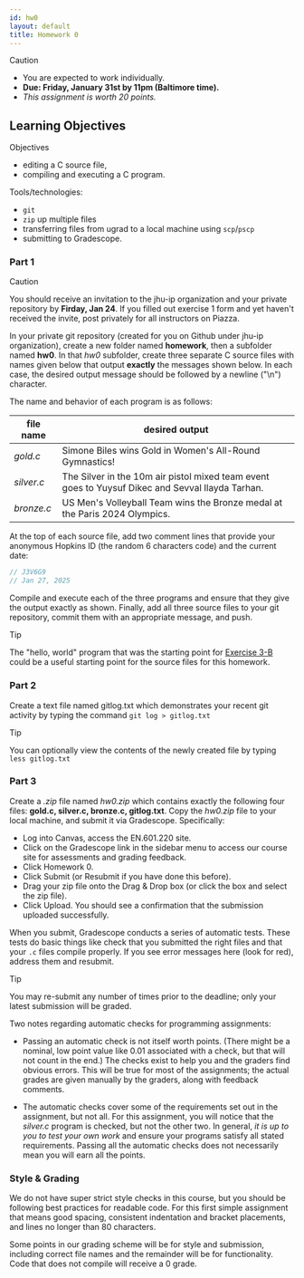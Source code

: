 ```yaml
---
id: hw0
layout: default
title: Homework 0
---
```


<!--
import remarkMath from 'remark-math'
-->

<div class='admonition caution'>
<div class='title'>Caution</div>
<div class='content'>
<ul>
<li>You are expected to work individually.</li>
<li><strong>Due: Friday, January 31st by 11pm (Baltimore time).</strong></li>
<li><em>This assignment is worth 20 points.</em></li>
</ul>
</div>
</div>

## Learning Objectives
<div class='admonition success'>
<div class='title'>Objectives</div>
<div class='content'>
<ul>
<li>editing a C source file,</li>
<li>compiling and executing a C program.</li>
</ul>
<p>Tools/technologies:</p>
<ul>
<li><code>git</code></li>
<li><code>zip</code> up multiple files</li>
<li>transferring files from ugrad to a local machine using <code>scp</code>/<code>pscp</code></li>
<li>submitting to Gradescope.</li>
</ul>
</div>
</div>

### Part 1
<div class='admonition caution'>
<div class='title'>Caution</div>
<div class='content'>
<p>You should receive an invitation to the jhu-ip organization and your private repository by <strong>Firday, Jan 24</strong>. If you filled out exercise 1 form and yet haven't received the invite, post privately for all instructors on Piazza.</p>
</div>
</div>

In your private git repository (created for you on Github under jhu-ip organization), create a new folder named **homework**, then a subfolder named **hw0**. In that *hw0* subfolder, create three separate C source files with names given below that output **exactly** the messages shown below. In each case, the desired output message should be followed by a newline ("\n") character.

The name and behavior of each program is as follows:

file name | desired output
--------- | --------------
*gold.c* | Simone Biles wins Gold in Women's All-Round Gymnastics!
*silver.c* | The Silver in the 10m air pistol mixed team event goes to Yuysuf Dikec and Sevval Ilayda Tarhan.
*bronze.c* | US Men's Volleyball Team wins the Bronze medal at the Paris 2024 Olympics.

At the top of each source file, add two comment lines that provide your anonymous Hopkins ID (the random 6 characters code) and the current date:

```c
// J3V6G9
// Jan 27, 2025
```

Compile and execute each of the three programs and ensure that they give the output exactly as shown. Finally, add all three source files to your git repository, commit them with an appropriate message, and push.

<div class='admonition tip'>
<div class='title'>Tip</div>
<div class='content'>
<p>
  The "hello, world" program that was the starting point for <a href="../exercise/ex03b.html">Exercise 3-B</a> could be a useful
starting point for the source files for this homework.
</p>
</div>
</div>

### Part 2
Create a text file named gitlog.txt which demonstrates your recent git activity by typing the command `git log > gitlog.txt`

<div class='admonition tip'>
<div class='title'>Tip</div>
<div class='content'>
<p>You can optionally view the contents of the newly created file by typing <code>less gitlog.txt</code></p>
</div>
</div>

### Part 3
Create a *.zip* file named *hw0.zip* which contains exactly the following four files: **gold.c, silver.c, bronze.c, gitlog.txt**. Copy the *hw0.zip* file to your local machine, and submit it via Gradescope.  Specifically:

* Log into Canvas, access the EN.601.220 site.
* Click on the Gradescope link in the sidebar menu to access our course site for assessments and grading feedback.
* Click Homework 0.
* Click Submit (or Resubmit if you have done this before).
* Drag your zip file onto the Drag & Drop box (or click the box and select the zip file).
* Click Upload. You should see a confirmation that the submission uploaded successfully.

When you submit, Gradescope conducts a series of automatic tests. These tests do basic things like check that you submitted the right files and that your `.c` files compile properly. If you see error messages here (look for red), address them and resubmit. 

<div class='admonition tip'>
<div class='title'>Tip</div>
<div class='content'>
<p>You may re-submit any number of times prior to the deadline; only your latest submission will be graded.</p>
</div>
</div>

Two notes regarding automatic checks for programming assignments:

* Passing an automatic check is not itself worth points. (There might be a nominal, low point value like 0.01 associated with a check, but that will not count in the end.) The checks exist to help you and the graders find obvious errors. This will be true for most of the assignments; the actual grades are given manually by the graders, along with feedback comments.

* The automatic checks cover some of the requirements set out in the assignment, but not all. For this assignment, you will notice that the *silver.c* program is checked, but not the other two. In general, *it is up to you to test your own work* and ensure your programs satisfy all stated requirements. Passing all the automatic checks does not necessarily mean you will earn all the points.

### Style & Grading
We do not have super strict style checks in this course, but
you should be following best practices for readable code. For this first simple 
assignment that means good spacing, consistent indentation and bracket
placements, and lines no longer than 80 characters.

Some points in our grading scheme will be for style and submission, including correct file names and the remainder will be for functionality. Code that does not compile will receive a 0 grade. 

